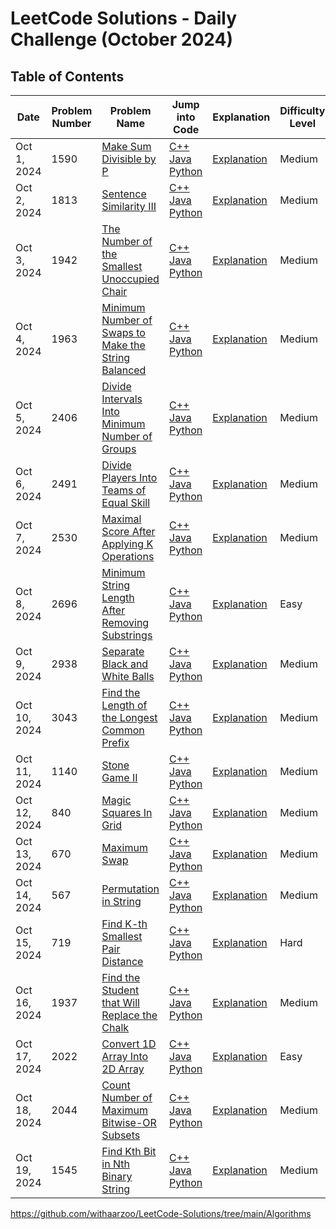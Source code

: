 # LeetCode Solutions - Daily Challenge (October 2024)

## Table of Contents

| Date         | Problem Number | Problem Name                                                                                          | Jump into Code                                     | Explanation | Difficulty Level |
|--------------|----------------|-------------------------------------------------------------------------------------------------------|---------------------------------------------------|-------------|------------------|
| Oct 1, 2024  | 1590           | [Make Sum Divisible by P](https://leetcode.com/problems/make-sum-divisible-by-p/)                     | [C++](#) [Java](#) [Python](#)                    | [Explanation](#) | Medium           |
| Oct 2, 2024  | 1813           | [Sentence Similarity III](https://leetcode.com/problems/sentence-similarity-iii/)                     | [C++](#) [Java](#) [Python](#)                    | [Explanation](#) | Medium           |
| Oct 3, 2024  | 1942           | [The Number of the Smallest Unoccupied Chair](https://leetcode.com/problems/the-number-of-the-smallest-unoccupied-chair/) | [C++](#) [Java](#) [Python](#) | [Explanation](#) | Medium           |
| Oct 4, 2024  | 1963           | [Minimum Number of Swaps to Make the String Balanced](https://leetcode.com/problems/minimum-number-of-swaps-to-make-the-string-balanced/) | [C++](#) [Java](#) [Python](#) | [Explanation](#) | Medium           |
| Oct 5, 2024  | 2406           | [Divide Intervals Into Minimum Number of Groups](https://leetcode.com/problems/divide-intervals-into-minimum-number-of-groups/) | [C++](#) [Java](#) [Python](#) | [Explanation](#) | Medium           |
| Oct 6, 2024  | 2491           | [Divide Players Into Teams of Equal Skill](https://leetcode.com/problems/divide-players-into-teams-of-equal-skill/) | [C++](#) [Java](#) [Python](#) | [Explanation](#) | Medium           |
| Oct 7, 2024  | 2530           | [Maximal Score After Applying K Operations](https://leetcode.com/problems/maximal-score-after-applying-k-operations/) | [C++](#) [Java](#) [Python](#) | [Explanation](#) | Medium           |
| Oct 8, 2024  | 2696           | [Minimum String Length After Removing Substrings](https://leetcode.com/problems/minimum-string-length-after-removing-substrings/) | [C++](#) [Java](#) [Python](#) | [Explanation](#) | Easy             |
| Oct 9, 2024  | 2938           | [Separate Black and White Balls](https://leetcode.com/problems/separate-black-and-white-balls/)      | [C++](#) [Java](#) [Python](#)                    | [Explanation](#) | Medium           |
| Oct 10, 2024 | 3043           | [Find the Length of the Longest Common Prefix](https://leetcode.com/problems/find-the-length-of-the-longest-common-prefix/) | [C++](#) [Java](#) [Python](#) | [Explanation](#) | Medium           |
| Oct 11, 2024 | 1140           | [Stone Game II](https://leetcode.com/problems/stone-game-ii/)                                        | [C++](#) [Java](#) [Python](#)                    | [Explanation](#) | Medium           |
| Oct 12, 2024 | 840            | [Magic Squares In Grid](https://leetcode.com/problems/magic-squares-in-grid/)                        | [C++](#) [Java](#) [Python](#)                    | [Explanation](#) | Medium           |
| Oct 13, 2024 | 670            | [Maximum Swap](https://leetcode.com/problems/maximum-swap/)                                           | [C++](#) [Java](#) [Python](#)                    | [Explanation](#) | Medium           |
| Oct 14, 2024 | 567            | [Permutation in String](https://leetcode.com/problems/permutation-in-string/)                        | [C++](#) [Java](#) [Python](#)                    | [Explanation](#) | Medium           |
| Oct 15, 2024 | 719            | [Find K-th Smallest Pair Distance](https://leetcode.com/problems/find-k-th-smallest-pair-distance/)   | [C++](#) [Java](#) [Python](#)                    | [Explanation](#) | Hard             |
| Oct 16, 2024 | 1937           | [Find the Student that Will Replace the Chalk](https://leetcode.com/problems/find-the-student-that-will-replace-the-chalk/) | [C++](#) [Java](#) [Python](#) | [Explanation](#) | Medium           |
| Oct 17, 2024 | 2022           | [Convert 1D Array Into 2D Array](https://leetcode.com/problems/convert-1d-array-into-2d-array/)      | [C++](#) [Java](#) [Python](#)                    | [Explanation](#) | Easy             |
| Oct 18, 2024 | 2044           | [Count Number of Maximum Bitwise-OR Subsets](https://leetcode.com/problems/count-number-of-maximum-bitwise-or-subsets/) | [C++](#) [Java](#) [Python](#) | [Explanation](#) | Medium           |
| Oct 19, 2024 | 1545           | [Find Kth Bit in Nth Binary String](https://leetcode.com/problems/find-kth-bit-in-nth-binary-string/) | [C++](#) [Java](#) [Python](#)                    | [Explanation](#) | Medium           |

https://github.com/withaarzoo/LeetCode-Solutions/tree/main/Algorithms
